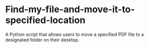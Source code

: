 # Find-my-file-and-move-it-to-specified-location
 A Python script that allows users to move a specified PDF file to a designated folder on their desktop.
